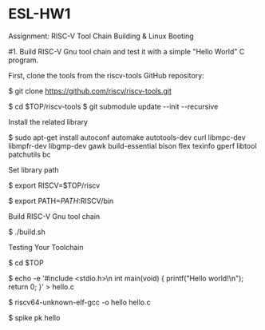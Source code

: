 # ESL-HW1
Assignment: RISC-V Tool Chain Building & Linux Booting

#1. Build RISC-V Gnu tool chain and test it with a simple "Hello World" C program.


First, clone the tools from the riscv-tools GitHub repository:

$ git clone https://github.com/riscv/riscv-tools.git

$ cd $TOP/riscv-tools
$ git submodule update --init --recursive

Install the related library

$ sudo apt-get install autoconf automake autotools-dev curl libmpc-dev libmpfr-dev libgmp-dev gawk build-essential bison flex texinfo gperf libtool patchutils bc

Set library path

$ export RISCV=$TOP/riscv

$ export PATH=$PATH:$RISCV/bin

Build RISC-V Gnu tool chain

$ ./build.sh

Testing Your Toolchain

$ cd $TOP

$ echo -e '#include <stdio.h>\n int main(void) { printf("Hello world!\\n"); return 0; }' > hello.c

$ riscv64-unknown-elf-gcc -o hello hello.c

$ spike pk hello

